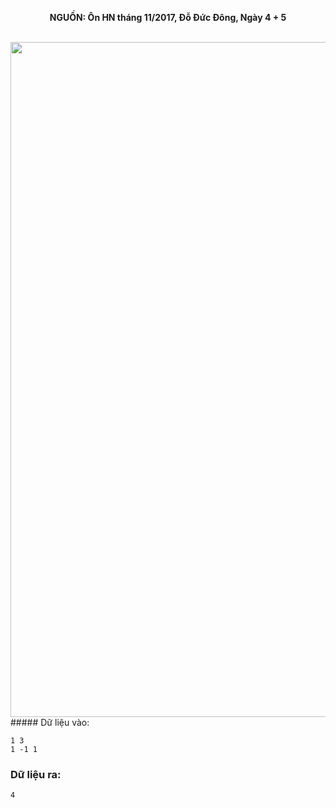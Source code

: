 **<center>NGUỒN: Ôn HN tháng 11/2017, Đỗ Đức Đông, Ngày 4 + 5</center>**
<br>

<img src="/images/problems/1033/bomb.svg" width=1080px>##### Dữ liệu vào:
```
1 3
1 -1 1
```

### Dữ liệu ra:
```
4
```